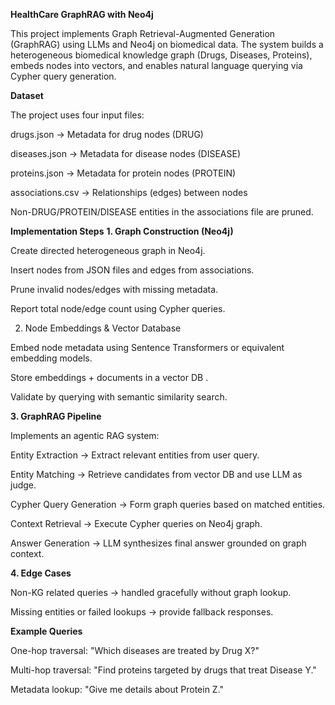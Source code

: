 **HealthCare GraphRAG with Neo4j**

This project implements Graph Retrieval-Augmented Generation (GraphRAG) using LLMs and Neo4j on biomedical data. The system builds a heterogeneous biomedical knowledge graph (Drugs, Diseases, Proteins), embeds nodes into vectors, and enables natural language querying via Cypher query generation.

**Dataset**

The project uses four input files:

drugs.json → Metadata for drug nodes (DRUG)

diseases.json → Metadata for disease nodes (DISEASE)

proteins.json → Metadata for protein nodes (PROTEIN)

associations.csv → Relationships (edges) between nodes

 Non-DRUG/PROTEIN/DISEASE entities in the associations file are pruned.

**Implementation Steps**
**1. Graph Construction (Neo4j)**

Create directed heterogeneous graph in Neo4j.

Insert nodes from JSON files and edges from associations.

Prune invalid nodes/edges with missing metadata.

Report total node/edge count using Cypher queries.

2. Node Embeddings & Vector Database

Embed node metadata using Sentence Transformers or equivalent embedding models.

Store embeddings + documents in a vector DB .

Validate by querying with semantic similarity search.

**3. GraphRAG Pipeline**

Implements an agentic RAG system:

Entity Extraction → Extract relevant entities from user query.

Entity Matching → Retrieve candidates from vector DB and use LLM as judge.

Cypher Query Generation → Form graph queries based on matched entities.

Context Retrieval → Execute Cypher queries on Neo4j graph.

Answer Generation → LLM synthesizes final answer grounded on graph context.

**4. Edge Cases**

Non-KG related queries → handled gracefully without graph lookup.

Missing entities or failed lookups → provide fallback responses.

**Example Queries**

One-hop traversal: "Which diseases are treated by Drug X?"

Multi-hop traversal: "Find proteins targeted by drugs that treat Disease Y."

Metadata lookup: "Give me details about Protein Z."
